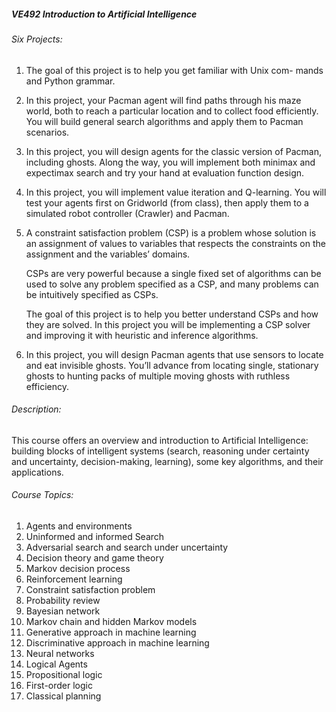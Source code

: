 ##### VE492 Introduction to Artificial Intelligence 

###### Six Projects:

1. The goal of this project is to help you get familiar with Unix com- mands and Python grammar.

2. In this project, your Pacman agent will find paths through his maze world, both to reach a particular location and to collect food efficiently. You will build general search algorithms and apply them to Pacman scenarios.

3. In this project, you will design agents for the classic version of Pacman, including ghosts. Along the way, you will implement both minimax and expectimax search and try your hand at evaluation function design.

4. In this project, you will implement value iteration and Q-learning. You will test your agents first on Gridworld (from class), then apply them to a simulated robot controller (Crawler) and Pacman.

5. A constraint satisfaction problem (CSP) is a problem whose solution is an assignment of values to variables that respects the constraints on the assignment and the variables’ domains.

   CSPs are very powerful because a single fixed set of algorithms can be used to solve any problem specified as a CSP, and many problems can be intuitively specified as CSPs.

   The goal of this project is to help you better understand CSPs and how they are solved. In this project you will be implementing a CSP solver and improving it with heuristic and inference algorithms.

6. In this project, you will design Pacman agents that use sensors to locate and eat invisible ghosts. You’ll advance from locating single, stationary ghosts to hunting packs of multiple moving ghosts with ruthless efficiency.

###### Description: 

This course offers an overview and introduction to Artificial Intelligence: building blocks of intelligent systems (search, reasoning under certainty and uncertainty, decision-making, learning), some key algorithms, and their applications.

###### Course Topics:

1. Agents and environments
2. Uninformed and informed Search
3. Adversarial search and search under uncertainty
4. Decision theory and game theory
5. Markov decision process
6. Reinforcement learning
7. Constraint satisfaction problem
8. Probability review
9. Bayesian network
10. Markov chain and hidden Markov models
11. Generative approach in machine learning
12. Discriminative approach in machine learning
13. Neural networks
14. Logical Agents
15. Propositional logic
16. First-order logic
17. Classical planning
